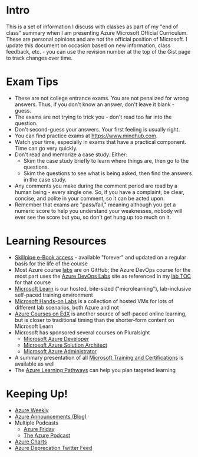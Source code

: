 # Intro

This is a set of information I discuss with classes as part of my "end of class" summary when I am presenting Azure Microsoft Official Curriculum.  These are personal opinions and are not the official position of Microsoft.  I update this document on occasion based on new information, class feedback, etc. - you can use the revision number at the top of the Gist page to track changes over time.

# Exam Tips

* These are not college entrance exams.  You are not penalized for wrong answers.  Thus, if you don't know an answer, don't leave it blank - guess. 
* The exams are not trying to trick you - don't read too far into the question.
* Don't second-guess your answers.  Your first feeling is usually right.
* You can find practice exams at https://www.mindhub.com.  
* Watch your time, especially in exams that have a practical component.  Time can go very quickly.
* Don't read and memorize a case study.  Either:
   * Skim the case study briefly to learn where things are, then go to the questions.
   * Skim the questions to see what is being asked, then find the answers in the case study.
* Any comments you make during the comment period are read by a human being - every single one.  So, if you have a complaint, be clear, concise, and polite in your comment, so it can be acted upon.
* Remember that exams are "pass/fail," meaning although you get a numeric score to help you understand your weaknesses, nobody will ever see the score but you, so don't get hung up too much on it.

# Learning Resources

* [Skillpipe e-Book access](https://www.skillpipe.com) - available "forever" and updated on a regular basis for the life of the course
* Most Azure course [labs](https://github.com/MicrosoftLearning) are on GitHub; the Azure DevOps course for the most part uses the [Azure DevOps Labs](https://www.azuredevopslabs.com/) site as referenced in my [lab TOC](https://aka.ms/az400labs) for that course
* [Microsoft Learn](https://www.microsoft.com/learn) is our hosted, bite-sized ("microlearning"), lab-inclusive self-paced training environment
* [Microsoft Hands-on Labs](https://www.microsoft.com/handsonlabs) is a collection of hosted VMs for lots of different lab scenarios, both Azure and not
* [Azure Courses on EdX](https://www.edx.org/learn/azure) is another source of self-paced online learning, but is closer to traditional timing than the shorter-form content on Microsoft Learn
* Microsoft has sponsored several courses on Pluralsight
  * [Microsoft Azure Developer](https://www.pluralsight.com/role-iq/microsoft-azure-developer?aid=7010a000001xDURAA2)
  * [Microsoft Azure Solution Architect](https://www.pluralsight.com/role-iq/microsoft-azure-solution-architect?aid=7010a000001xDURAA2)
  * [Microsoft Azure Administrator](https://www.pluralsight.com/role-iq/microsoft-azure-administrator?aid=7010a000001xDURAA2)
* A summary presentation of all [Microsoft Training and Certifications](https://query.prod.cms.rt.microsoft.com/cms/api/am/binary/RWtQJJ) is available as well
* The [Azure Learning Pathways](https://www.microsoft.com/en-au/azurelearningpathways) can help you plan targeted learning

# Keeping Up!

* [Azure Weekly](https://azureweekly.info)
* [Azure Announcements (Blog)](https://azure.microsoft.com/en-us/blog/topics/announcements/)
* Multiple Podcasts
  * [Azure Friday](https://azure.Microsoft.com/en-us/resources/videos/azure-friday)
  * [The Azure Podcast](http://azpodcast.azurewebsites.net)
* [Azure Charts](https://azurecharts.com/)
* [Azure Deprecation Twitter Feed](https://twitter.com/AzureEndOfLife)
